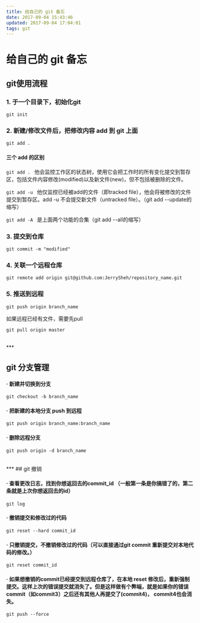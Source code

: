 ```yaml
---
title: 给自己的 git 备忘
date: 2017-09-04 15:43:46
updated: 2017-09-04 17:04:01
tags: git
---
```




# 给自己的 git 备忘

## git使用流程


### 1. 于一个目录下，初始化git


`git init`


### 2. 新建/修改文件后，把修改内容 add 到 git 上面


`git add .`


#### 三个 add 的区别

  `git add . `
  他会监控工作区的状态树，使用它会把工作时的所有变化提交到暂存区，包括文件内容修改(modified)以及新文件(new)，但不包括被删除的文件。

  `git add -u `
  他仅监控已经被add的文件（即tracked file），他会将被修改的文件提交到暂存区。add -u 不会提交新文件（untracked file）。（git add --update的缩写）

  `git add -A `
  是上面两个功能的合集（git add --all的缩写）

### 3. 提交到仓库


`git commit -m "modified"`


### 4. 关联一个远程仓库


`git remote add origin git@github.com:JerrySheh/repository_name.git`


### 5. 推送到远程

`git push origin branch_name`



如果远程已经有文件，需要先pull


`git pull origin master`


<!-- more -->
<br />
***

## git 分支管理


#### · 新建并切换到分支
`git checkout -b branch_name`


#### · 把新建的本地分支 push 到远程
`git push origin branch_name:branch_name`


#### · 删除远程分支
`git push origin -d branch_name`


<br />
***
## git 撤销


#### · 查看更改日志，找到你想返回去的commit_id （一般第一条是你搞错了的，第二条就是上次你想返回去的id）
`git log`

#### ·  撤销提交和修改过的代码
`git reset --hard commit_id`

#### · 只撤销提交，不撤销修改过的代码（可以直接通过git commit 重新提交对本地代码的修改。）
`git reset commit_id `

#### · 如果想撤销的commit已经提交到远程仓库了，在本地 reset 修改后，重新强制提交。这样上次的错误提交就消失了。但是这样做有个弊端，就是如果你的错误commit（如commit3）之后还有其他人再提交了(commit4)， commit4也会消失。

`git push --force`
